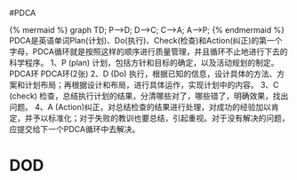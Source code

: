 #PDCA

{% mermaid %}
graph TD;
  P-->D;
  D-->C;
  C-->A;
  A-->P;
{% endmermaid %}
PDCA是英语单词Plan(计划)、Do(执行)、Check(检查)和Action(纠正)的第一个字母，PDCA循环就是按照这样的顺序进行质量管理，并且循环不止地进行下去的科学程序。
1、P (plan) 计划，包括方针和目标的确定，以及活动规划的制定。
PDCA环
PDCA环(2张)
2、D (Do) 执行，根据已知的信息，设计具体的方法、方案和计划布局；再根据设计和布局，进行具体运作，实现计划中的内容。
3、C (check) 检查，总结执行计划的结果，分清哪些对了，哪些错了，明确效果，找出问题。
4、A (Action)纠正，对总结检查的结果进行处理，对成功的经验加以肯定，并予以标准化；对于失败的教训也要总结，引起重视。对于没有解决的问题，应提交给下一个PDCA循环中去解决。

# DOD